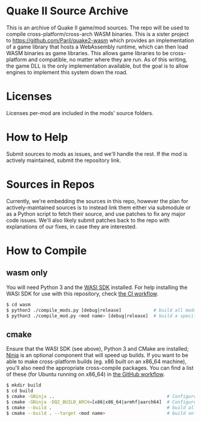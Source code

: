# Quake II Source Archive

This is an archive of Quake II game/mod sources. The repo will be used to compile cross-platform/cross-arch WASM binaries.
This is a sister project to https://github.com/Paril/quake2-wasm which provides an implementation of a game library that hosts a WebAssembly runtime, which can then load WASM binaries as game libraries. This allows game libraries to be cross-platform and compatible, no matter where they are run. As of this writing, the game DLL is the only implementation available, but the goal is to allow engines to implement this system down the road.

# Licenses

Licenses per-mod are included in the mods' source folders.

# How to Help

Submit sources to mods as issues, and we'll handle the rest. If the mod is actively maintained, submit the repository link.

# Sources in Repos

Currently, we're embedding the sources in this repo, however the plan for actively-maintained sources is to instead link them either via submodule or as a Python script to fetch their source, and use patches to fix any major code issues. We'll also likely submit patches back to the repo with explanations of our fixes, in case they are interested.

# How to Compile

## wasm only

You will need Python 3 and the [WASI SDK](https://github.com/WebAssembly/wasi-sdk) installed. For help installing the WASI SDK for use with this repository, check [the CI workflow](https://github.com/fpiesche/quake2-source-archive/blob/7e886d427086ba535541b57b6e33fd56c1d2aec1/.github/workflows/build-mod.yml#L65).

```bash
$ cd wasm
$ python3 ./compile_mods.py [debug|release]            # build all mods
$ python3 ./compile_mod.py <mod name> [debug|release]  # build a specific mod
```

## cmake

Ensure that the WASI SDK (see above), Python 3 and CMake are installed; [Ninja](https://ninja-build.org/) is an optional component that will speed up builds. If you want to be able to make cross-platform builds (eg. x86 built on an x86_64 machine), you'll also need the appropriate cross-compile packages. You can find a list of these (for Ubuntu running on x86_64) in [the GitHub workflow](https://github.com/fpiesche/quake2-source-archive/blob/7e886d427086ba535541b57b6e33fd56c1d2aec1/.github/workflows/build-mod.yml#L18).

```bash
$ mkdir build
$ cd build
$ cmake -GNinja ..                                          # Configure build for current platform
$ cmake -GNinja -DQ2_BUILD_ARCH=[x86|x86_64|armhf|aarch64]  # Configure builds for cross-compilation (eg. building 32bit x86 on a 64-bit system)
$ cmake --build .                                           # build all mods
$ cmake --build . --target <mod name>                       # build only a specific mod
```
